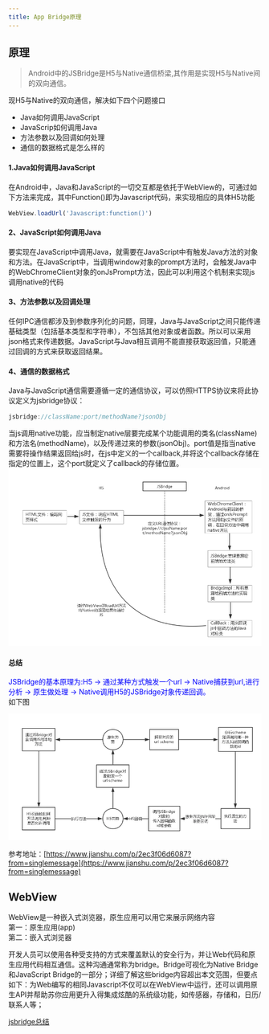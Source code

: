 ```yaml
---
title: App Bridge原理
---
```


## 原理

> Android中的JSBridge是H5与Native通信桥梁,其作用是实现H5与Native间的双向通信。

现H5与Native的双向通信，解决如下四个问题接口
- Java如何调用JavaScript
- JavaScrip如何调用Java
- 方法参数以及回调如何处理
- 通信的数据格式是怎么样的

#### 1.Java如何调用JavaScript
在Android中，Java和JavaScript的一切交互都是依托于WebView的，可通过如下方法来完成，其中Function()即为Javascript代码，来实现相应的具体H5功能
```js
WebView.loadUrl('Javascript:function()')
```
#### 2、JavaScript如何调用Java
要实现在JavaScript中调用Java，就需要在JavaScript中有触发Java方法的对象和方法。在JavaScript中，当调用window对象的prompt方法时，会触发Java中的WebChromeClient对象的onJsPrompt方法，因此可以利用这个机制来实现js调用native的代码

#### 3、方法参数以及回调处理
任何IPC通信都涉及到参数序列化的问题，同理，Java与JavaScript之间只能传递基础类型（包括基本类型和字符串），不包括其他对象或者函数。所以可以采用json格式来传递数据。JavaScript与Java相互调用不能直接获取返回值，只能通过回调的方式来获取返回结果。

#### 4、通信的数据格式
Java与JavaScript通信需要遵循一定的通信协议，可以仿照HTTPS协议来将此协议定义为jsbridge协议：
```js
jsbridge://className:port/methodName?jsonObj
```
当js调用native功能，应当制定native层要完成某个功能调用的类名(className)和方法名(methodName)，以及传递过来的参数(jsonObj)。port值是指当native需要将操作结果返回给js时，在js中定义的一个callback,并将这个callback存储在指定的位置上，这个port就定义了callback的存储位置。
![图片](./images/2327406-7349581b80fc1df1.png)

#### 总结
<span style="color: blue">JSBridge的基本原理为:H5 -> 通过某种方式触发一个url -> Native捕获到url,进行分析 -> 原生做处理 -> Native调用H5的JSBridge对象传递回调。<br/></span>
如下图

![schema](./images/2327406-a45afb11e62699dc.png)

参考地址：[https://www.jianshu.com/p/2ec3f06d6087?from=singlemessage](https://www.jianshu.com/p/2ec3f06d6087?from=singlemessage)

## WebView
WebView是一种嵌入式浏览器，原生应用可以用它来展示网络内容<br/>
第一：原生应用(app)<br/>
第二：嵌入式浏览器<br/>

开发人员可以使用各种受支持的方式来覆盖默认的安全行为，并让Web代码和原生应用代码相互通信。这种沟通通常称为bridge。Bridge可视化为Native Bridge和JavaScript Bridge的一部分；详细了解这些bridge内容超出本文范围，但要点如下：为Web编写的相同Javascript不仅可以在WebView中运行，还可以调用原生API并帮助苏你应用更升入得集成炫酷的系统级功能，如传感器，存储和，日历/联系人等；

[jsbridge总结](https://www.jianshu.com/p/be491bfbca0d)